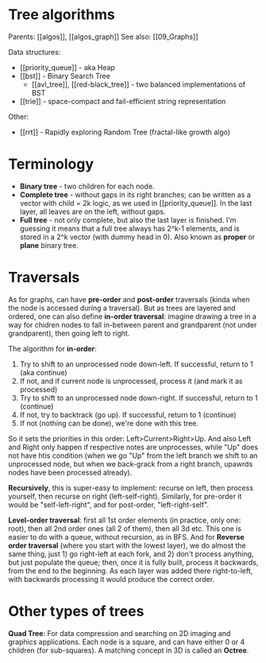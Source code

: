 # Tree algorithms

Parents: [[algos]], [[algos_graph]]
See also: [[09_Graphs]]


Data structures:
* [[priority_queue]] - aka Heap
* [[bst]] - Binary Search Tree
    * [[avl_tree]], [[red-black_tree]] - two balanced implementations of BST
* [[trie]] - space-compact and fail-efficient string representation

Other:
* [[rrt]] - Rapidly exploring Random Tree (fractal-like growth algo)

# Terminology

* **Binary tree** - two children for each node.
* **Complete tree** - without gaps in its right branches; can be written as a vector with child = 2k logic, as we used in [[priority_queue]]. In the last layer, all leaves are on the left, without gaps.
* **Full tree** - not only complete, but also the last layer is finished. I'm guessing it means that a full tree always has 2^k-1 elements, and is stored in a 2^k vector (with dummy head in 0). Also known as **proper** or **plane** binary tree.

# Traversals

As for graphs, can have **pre-order** and **post-order** traversals (kinda when the node is accessed during a traversal). But as trees are  layered and ordered, one can also define **in-order traversal**: imagine drawing a tree in a way for chidren nodes to fall in-between parent and grandparent (not under grandparent), then going left to right.

The algorithm for **in-order**:
1. Try to shift to an unprocessed node down-left. If successful, return to 1 (aka continue)
2. If not, and if current node is unprocessed, process it (and mark it as processed)
3. Try to shift to an unprocessed node down-right. If successful, return to  1 (continue)
4. If not, try to backtrack (go up). If successful, return to 1 (continue)
5. If not (nothing can be done), we're done with this tree.

So it sets the priorities in this order: Left>Current>Right>Up. And also Left and Right only happen if respective notes are unprocesses, while "Up" does not have htis condition (when we go "Up" from the left branch we shift to an unprocessed node, but when we back-grack from a right branch, upawrds nodes have been processed already).

**Recursively**, this is super-easy to implement: recurse on left, then process yourself, then recurse on right (left-self-right). Similarly, for pre-order it would be "self-left-right", and for post-order, "left-right-self".

**Level-order traversal**: first all 1st order elements (in practice, only one: root), then all 2nd order ones (all 2 of them), then all 3d etc. This one is easier to do with a queue, without recursion, as in BFS. And for **Reverse order traversal** (where you start with the lowest layer), we do almost the same thing, just 1) go right-left at each fork, and 2) don't process anything, but just populate the queue; then, once it is fully built, process it backwards, from the end to the beginning. As each layer was added there right-to-left, with backwards processing it would produce the correct order.

# Other types of trees

**Quad Tree**: For data compression and searching on 2D imaging and graphics applications. Each node is a square, and can have either 0 or 4 children (for sub-squares). A matching concept in 3D is called an **Octree**.